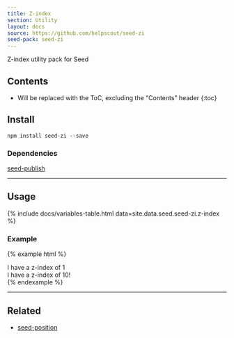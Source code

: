 ```yaml
---
title: Z-index
section: Utility
layout: docs
source: https://github.com/helpscout/seed-zi
seed-pack: seed-zi
---
```


Z-index utility pack for Seed

## Contents

* Will be replaced with the ToC, excluding the "Contents" header
{:toc}

## Install

```
npm install seed-zi --save
```


### Dependencies

 [seed-publish](/seed/packs/seed-publish)



---



## Usage

{% include docs/variables-table.html data=site.data.seed.seed-zi.z-index %}


### Example

{% example html %}
<div class="u-pos-relative u-zi-1">
  I have a z-index of 1
</div>
<div class="u-pos-relative u-zi-10">
  I have a z-index of 10!
</div>
{% endexample %}



---



## Related

* [seed-position](/seed/packs/seed-position)
